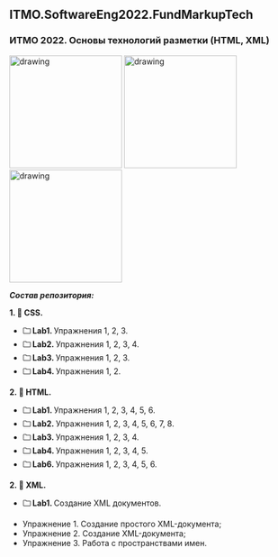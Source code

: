 ## ITMO.SoftwareEng2022.FundMarkupTech
### ИТМО 2022. Основы технологий разметки (HTML, XML)

<img src="https://ic.wampi.ru/2022/09/26/HTML.jpg" alt="drawing" width="200"/> <img src="https://ic.wampi.ru/2022/09/26/XML.png" alt="drawing" width="200"/> <img src="https://ic.wampi.ru/2022/09/26/CSS.png" alt="drawing" width="200"/>

***Состав репозитория:***

<strong>1. &#128194; CSS. </strong> 

+ <strong>&#128448; Lab1. </strong> Упражнения 1, 2, 3.
+ <strong>&#128448; Lab2. </strong> Упражнения 1, 2, 3, 4.
+ <strong>&#128448; Lab3. </strong> Упражнения 1, 2, 3.
+ <strong>&#128448; Lab4. </strong> Упражнения 1, 2.

<strong>2. &#128194; HTML. </strong> 

+ <strong>&#128448; Lab1. </strong> Упражнения 1, 2, 3, 4, 5, 6.
+ <strong>&#128448; Lab2. </strong> Упражнения 1, 2, 3, 4, 5, 6, 7, 8.
+ <strong>&#128448; Lab3. </strong> Упражнения 1, 2, 3, 4.
+ <strong>&#128448; Lab4. </strong> Упражнения 1, 2, 3, 4, 5.
+ <strong>&#128448; Lab6. </strong> Упражнения 1, 2, 3, 4, 5, 6.

<strong>2. &#128194; ХML. </strong> 

+ <strong>&#128448; Lab1. </strong> Создание XML документов.
* Упражнение 1. Создание простого XML-документа; 
* Упражнение 2. Создание XML-документа;
* Упражнение 3. Работа с пространствами имен.
